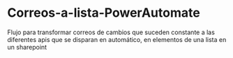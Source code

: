 # Correos-a-lista-PowerAutomate
Flujo para transformar correos de cambios que suceden constante a las diferentes apis que se disparan en automático, en elementos de una lista en un sharepoint
